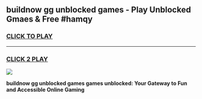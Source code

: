 
## buildnow gg unblocked games - Play Unblocked Gmaes & Free #hamqy
<h3>
<a href="https://premium.freeplayer.one?title=buildnow_gg_unblocked_games&ref=03M">CLICK TO PLAY</a></h3>
<hr>

<h3>
<a href="https://premium.freeplayer.one?title=buildnow_gg_unblocked_games&ref=03M">CLICK 2 PLAY</a>
  
</h3>

<a href="https://premium.freeplayer.one?title=buildnow_gg_unblocked_games&ref=03M"><img src="https://clearcache.store/games.png"></a>


**buildnow gg unblocked games games unblocked: Your Gateway to Fun and Accessible Online Gaming**
